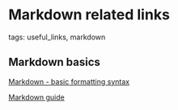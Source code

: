# Markdown related links

tags: useful_links, markdown

## Markdown basics

[Markdown - basic formatting syntax](https://docs.github.com/en/get-started/writing-on-github/getting-started-with-writing-and-formatting-on-github/basic-writing-and-formatting-syntax)

[Markdown guide](https://www.markdownguide.org/basic-syntax/)
